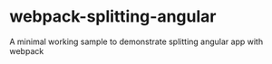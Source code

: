 # webpack-splitting-angular
A minimal working sample to demonstrate splitting angular app with webpack
